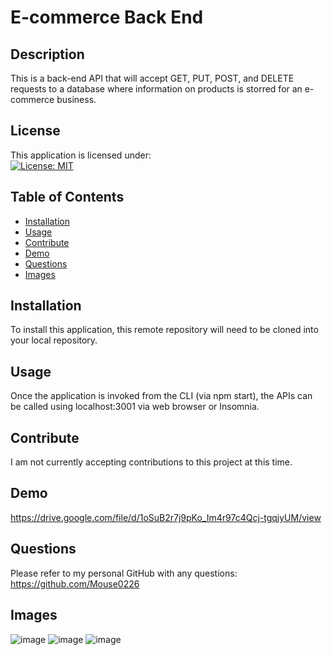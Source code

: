 # E-commerce Back End

## Description 
This is a back-end API that will accept GET, PUT, POST, and DELETE requests to a database where information on products is storred for an e-commerce business.

## License
This application is licensed under: <br />
[![License: MIT](https://img.shields.io/badge/License-MIT-yellow.svg)](https://opensource.org/licenses/MIT)

## Table of Contents

- [Installation](#installation)
- [Usage](#usage)
- [Contribute](#contribute)
- [Demo](#demo)
- [Questions](#questions)
- [Images](#images)

## Installation
To install this application, this remote repository will need to be cloned into your local repository.

## Usage
Once the application is invoked from the CLI (via npm start), the APIs can be called using localhost:3001 via web browser or Insomnia.

## Contribute
I am not currently accepting contributions to this project at this time.

## Demo
https://drive.google.com/file/d/1oSuB2r7j9pKo_Im4r97c4Qcj-tgqjyUM/view

## Questions
Please refer to my personal GitHub with any questions: https://github.com/Mouse0226

## Images
![image](https://user-images.githubusercontent.com/93630706/159190649-612f953e-3820-424e-aa3b-116d5ef8b131.png)
![image](https://user-images.githubusercontent.com/93630706/159190661-ac86a923-47ea-427a-b385-f40adb198e97.png)
![image](https://user-images.githubusercontent.com/93630706/159190672-04a9851f-ead6-490e-b6b7-7e4990a79b11.png)

